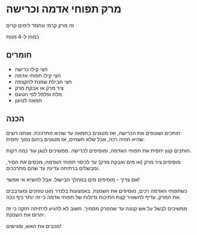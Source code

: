 # מרק תפוחי אדמה וכרישה

זה מרק קרמי ונחמד לימים קרים

כמות ל-4 מנות

## חומרים

- חצי קילו כרישה
- חצי קילו תפוחי אדמה
- חצי חבילת שמנת להקצפה
- ציר מרק או אבקת מרק
- מלח ופלפל לפי הטעם
- חמאה לטיגון

## הכנה

חותכים ושוטפים את הכרישה, ואז מטגנים בחמאה עד שהיא מתרככת.
אנחנו רוצים שהיא תהיה רכה, אבל שלא תשחים, אז מטגנים בחום נמוך יחסית.

חותכים קטן יחסית את תפוחי האדמה, ומוסיפים לכרישה.
ממשיכים לטגן עוד כמה דקות.

מוסיפים ציר מרק (או מים ואבקת מרק) עד לכיסוי תפוחי האדמה, מכסים את הסיר, ומבשלים ברתיחה עדינה עד שהם מתרככים.

אם צריך - מוסיפים מים במהלך הבישול. אבל להוציא אי אפשר!

כשתפוחי האדמה רכים, מוסיפים את השמנת.
באמצעות בלנדר מוט טוחנים ומערבבים את המרק.
עדיף להשאיר קצת חתיכות גדולות של תפוחי אדמה כי זה יותר כיף ככה.

ממשיכים לבשל על אש קטנה עד שהמרק מסמיך.
חשוב לא להגיע לרתיחה חזקה כי זה יהרוס את השמנת.

מכבים את האש, ומגישים!
